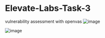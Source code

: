 # Elevate-Labs-Task-3
vulnerability assessment with openvas
![image](https://github.com/user-attachments/assets/558f9922-c832-4a21-88f7-d6354fcadbfe)

![image](https://github.com/user-attachments/assets/6857e851-4280-4f81-9f86-714e237a526a)
